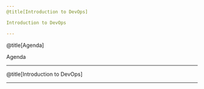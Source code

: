 ```yaml
---
@title[Introduction to DevOps]

Introduction to DevOps

---
```


@title[Agenda]

Agenda

---

@title[Introduction to DevOps]

---


